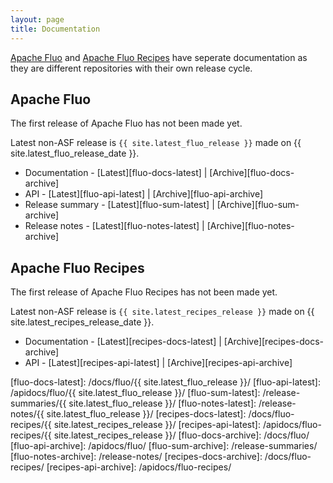 ```yaml
---
layout: page
title: Documentation
---
```


[Apache Fluo] and [Apache Fluo Recipes] have seperate documentation as they are different repositories with their own release cycle.

## Apache Fluo

The first release of Apache Fluo has not been made yet.

Latest non-ASF release is `{{ site.latest_fluo_release }}` made on {{ site.latest_fluo_release_date }}.

* Documentation - [Latest][fluo-docs-latest] \| [Archive][fluo-docs-archive]
* API - [Latest][fluo-api-latest] \| [Archive][fluo-api-archive]
* Release summary -  [Latest][fluo-sum-latest] \| [Archive][fluo-sum-archive]
* Release notes - [Latest][fluo-notes-latest] \| [Archive][fluo-notes-archive]

## Apache Fluo Recipes

The first release of Apache Fluo Recipes has not been made yet.

Latest non-ASF release is `{{ site.latest_recipes_release }}` made on {{ site.latest_recipes_release_date }}.

* Documentation - [Latest][recipes-docs-latest] \| [Archive][recipes-docs-archive]
* API - [Latest][recipes-api-latest] \| [Archive][recipes-api-archive]

[Apache Fluo]: https://github.com/apache/fluo
[Apache Fluo Recipes]: https://github.com/apache/fluo-recipes
[fluo-docs-latest]: /docs/fluo/{{ site.latest_fluo_release }}/
[fluo-api-latest]: /apidocs/fluo/{{ site.latest_fluo_release }}/
[fluo-sum-latest]: /release-summaries/{{ site.latest_fluo_release }}/
[fluo-notes-latest]: /release-notes/{{ site.latest_fluo_release }}/
[recipes-docs-latest]: /docs/fluo-recipes/{{ site.latest_recipes_release }}/
[recipes-api-latest]: /apidocs/fluo-recipes/{{ site.latest_recipes_release }}/
[fluo-docs-archive]: /docs/fluo/
[fluo-api-archive]: /apidocs/fluo/
[fluo-sum-archive]: /release-summaries/
[fluo-notes-archive]: /release-notes/
[recipes-docs-archive]: /docs/fluo-recipes/
[recipes-api-archive]: /apidocs/fluo-recipes/
